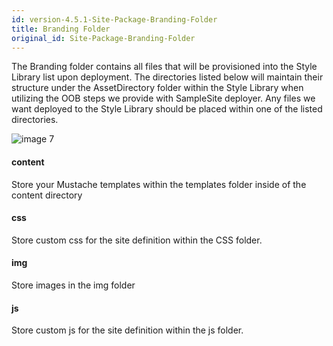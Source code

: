 ```yaml
---
id: version-4.5.1-Site-Package-Branding-Folder
title: Branding Folder
original_id: Site-Package-Branding-Folder
---
```


The Branding folder contains all files that will be provisioned into the Style Library list upon deployment. The directories listed below will maintain their structure under the AssetDirectory folder within the Style Library when utilizing the OOB steps we provide with SampleSite deployer. Any files we want deployed to the Style Library should be placed within one of the listed directories.

![image 7](https://akumina.azureedge.net/wiki/training/images/site_creator/image7.png)

#### content
Store your Mustache templates within the templates folder inside of the content directory

#### css
Store custom css for the site definition within the CSS folder. 

#### img
Store images in the img folder

#### js
Store custom js for the site definition within the js folder. 